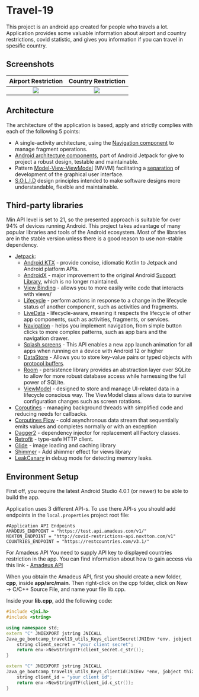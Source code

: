 # Travel-19

This project is an android app created for people who travels a lot. Application provides some valuable information about airport and country restrictions, covid statistic, and gives you information if you can travel in spesific country.

## Screenshots

Airport Restriction	|	Country Restriction	|
:------:|:---------------------:|
![](screenshots/airport_restricion.gif)  |  ![](screenshots/country_restricion.gif)  |  


## Architecture

The architecture of the application is based, apply and strictly complies with each of the following 5 points:
-   A single-activity architecture, using the [Navigation component](https://developer.android.com/guide/navigation/navigation-getting-started) to manage fragment operations.
-   [Android architecture components](https://developer.android.com/jetpack/guide), part of Android Jetpack for give to project a robust design, testable and maintainable.
-   Pattern  [Model-View-ViewModel](https://en.wikipedia.org/wiki/Model%E2%80%93view%E2%80%93viewmodel)  (MVVM) facilitating a [separation](https://en.wikipedia.org/wiki/Separation_of_concerns) of development of the graphical user interface.
-   [S.O.L.I.D](https://en.wikipedia.org/wiki/SOLID)  design principles intended to make software designs more understandable, flexible and maintainable.

## Third-party libraries
Min API level is set to 21, so the presented approach is suitable for over 94% of devices running Android. This project takes advantage of many popular libraries and tools of the Android ecosystem. Most of the libraries are in the stable version unless there is a good reason to use non-stable dependency.
-   [Jetpack](https://developer.android.com/jetpack):
    -   [Android KTX](https://developer.android.com/kotlin/ktx.html)  - provide concise, idiomatic Kotlin to Jetpack and Android platform APIs.
    -   [AndroidX](https://developer.android.com/jetpack/androidx)  - major improvement to the original Android  [Support Library](https://developer.android.com/topic/libraries/support-library/index), which is no longer maintained.
    -   [View Binding](https://developer.android.com/topic/libraries/view-binding)  - allows you to more easily write code that interacts with views/
    -   [Lifecycle](https://developer.android.com/topic/libraries/architecture/lifecycle)  - perform actions in response to a change in the lifecycle status of another component, such as activities and fragments.
    -   [LiveData](https://developer.android.com/topic/libraries/architecture/livedata)  - lifecycle-aware, meaning it respects the lifecycle of other app components, such as activities, fragments, or services.
    -   [Navigation](https://developer.android.com/guide/navigation/)  - helps you implement navigation, from simple button clicks to more complex patterns, such as app bars and the navigation drawer.
    -   [Splash screens](https://developer.android.com/guide/topics/ui/splash-screen) - This API enables a new app launch animation for all apps when running on a device with Android 12 or higher
    -   [DataStore](https://developer.android.com/topic/libraries/architecture/datastore)  - Allows you to store key-value pairs or typed objects with [protocol buffers](https://developers.google.com/protocol-buffers).
    -   [Room](https://developer.android.com/topic/libraries/architecture/room)  - persistence library provides an abstraction layer over SQLite to allow for more robust database access while harnessing the full power of SQLite.
    -   [ViewModel](https://developer.android.com/topic/libraries/architecture/viewmodel)  - designed to store and manage UI-related data in a lifecycle conscious way. The ViewModel class allows data to survive configuration changes such as screen rotations.
-   [Coroutines](https://kotlinlang.org/docs/reference/coroutines-overview.html)  - managing background threads with simplified code and reducing needs for callbacks.
-    [Coroutines Flow](https://kotlinlang.org/docs/reference/coroutines-overview.html)  - cold asynchronous data stream that sequentially emits values and completes normally or with an exception
-   [Dagger2](https://dagger.dev/)  - dependency injector for replacement all Factory classes.
-   [Retrofit](https://square.github.io/retrofit/)  - type-safe HTTP client.
-   [Glide](https://github.com/bumptech/glide)  - image loading and caching library
-   [Shimmer](https://github.com/facebook/shimmer-android)  - Add shimmer effect for views library
- [LeakCanary](https://github.com/square/leakcanary) in debug mode for detecting memory leaks.

## Environment Setup
First off, you require the latest Android Studio 4.0.1 (or newer) to be able to build the app.

Application uses 3 different API-s. To use there API-s you should add endpoints in the `local.properties` project root file:

```properties
#Application API Endpoints
AMADEUS_ENDPOINT = "https://test.api.amadeus.com/v1/"
NOXTON_ENDPOINT = "http://covid-restrictions-api.noxtton.com/v1"
COUNTRIES_ENDPOINT = "https://restcountries.com/v3.1/"
```
For Amadeus API You need to supply API key to displayed countries restriction in the app. You can find information about how to gain access via this link - [Amadeus API](https://developers.amadeus.com/self-service/category/covid-19-and-travel-safety/api-doc/travel-restrictions) 

When you obtain the Amadeus API, first you should create a new folder, **cpp**, inside **app/src/main**. Then right-click on the cpp folder, click on New → C/C++ Source File, and name your file lib.cpp.

Inside your **lib.cpp**, add the following code:
```c++
#include <jni.h>
#include <string>

using namespace std;
extern "C" JNIEXPORT jstring JNICALL
Java_ge_bootcamp_travel19_utils_Keys_clientSecret(JNIEnv *env, jobject thiz) {
    string client_secret = "your client secret";
    return env->NewStringUTF(client_secret.c_str());
}

extern "C" JNIEXPORT jstring JNICALL
Java_ge_bootcamp_travel19_utils_Keys_clientId(JNIEnv *env, jobject thiz) {
    string client_id = "your client id";
    return env->NewStringUTF(client_id.c_str());
}
```

